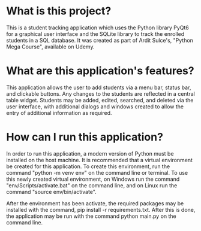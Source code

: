 # What is this project? 

This is a student tracking application which uses the Python library PyQt6 for a graphical user interface and the SQLite 
library to track the enrolled students in a SQL database. It was created as part of Ardit Sulce's, "Python Mega Course",
available on Udemy.

# What are this application's features? 

This application allows the user to add students via a menu bar, status bar, and clickable buttons. Any changes to the 
students are reflected in a central table widget. Students may be added, edited, searched, and deleted via the user 
interface, with additional dialogs and windows created to allow the entry of additional information as required. 

# How can I run this application? 

In order to run this application, a modern version of Python must be installed on the host machine. It is recommended 
that a virtual environment be created for this application. To create this environment, run the command "python -m venv 
env" on the command line or terminal. To use this newly created virtual environment, on Windows run the command
"env/Scripts/activate.bat" on the command line, and on Linux run the command "source env/bin/activate".

After the environment has been activate, the required packages may be installed with the command, pip install -r 
requirements.txt. After this is done, the application may be run with the command python main.py on the command line.

